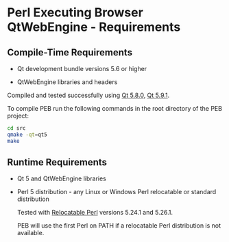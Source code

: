# Perl Executing Browser QtWebEngine - Requirements

## Compile-Time Requirements

* Qt development bundle versions 5.6 or higher

* QtWebEngine libraries and headers  

Compiled and tested successfully using [Qt 5.8.0](http://download.qt.io/archive/qt/5.8/5.8.0/), [Qt 5.9.1](http://download.qt.io/archive/qt/5.9/5.9.1/).

To compile PEB run the following commands in the root directory of the PEB project:

```bash
cd src
qmake -qt=qt5
make
```

## Runtime Requirements

* Qt 5 and QtWebEngine libraries

* Perl 5 distribution - any Linux or Windows Perl relocatable or standard distribution

  Tested with [Relocatable Perl](https://github.com/skaji/relocatable-perl) versions 5.24.1 and 5.26.1.

  PEB will use the first Perl on PATH if a relocatable Perl distribution is not available.
